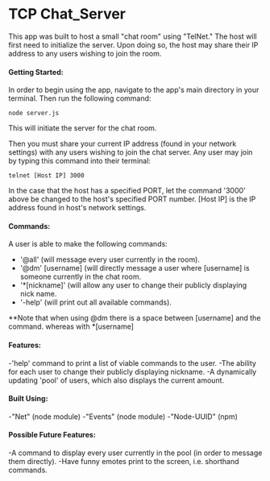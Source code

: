 # TCP Chat_Server

This app was built to host a small "chat room" using "TelNet." The host will first need to initialize the server. Upon doing so, the host may share their IP address to any users wishing to join the room.

#### Getting Started:
In order to begin using the app, navigate to the app's main directory in your terminal. Then run the following command:
```
node server.js
```
This will initiate the server for the chat room.

Then you must share your current IP address (found in your network settings) with any users wishing to join the chat server. Any user may join by typing this command into their terminal:

```
telnet [Host IP] 3000
```
In the case that the host has a specified PORT, let the command '3000' above be changed to the host's specified PORT number. [Host IP] is the IP address found in host's network settings.

#### Commands:
A user is able to make the following commands:
- '@all' (will message every user currently in the room).
- '@dm' [username] (will directly message a user where [username] is someone currently in the chat room.
- '*[nickname]' (will allow any user to change their publicly displaying nick name.
- '-help' (will print out all available commands).

**Note that when using @dm there is a space between [username] and the command. whereas with *[username]

#### Features:
-'help' command to print a list of viable commands to the user.
-The ability for each user to change their publicly displaying nickname.
-A dynamically updating 'pool' of users, which also displays the current amount.

#### Built Using:
-"Net" (node module)
-"Events" (node module)
-"Node-UUID" (npm)

#### Possible Future Features:
-A command to display every user currently in the pool (in order to message them directly).
-Have funny emotes print to the screen, i.e. shorthand commands.
